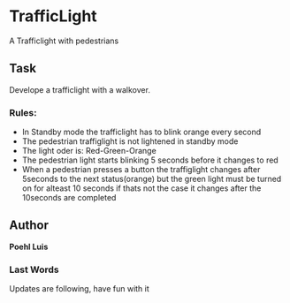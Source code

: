 # TrafficLight

A Trafficlight with pedestrians

## Task

Develope a trafficlight with a walkover.

### Rules:
* In Standby mode the trafficlight has to blink orange every second
* The pedestrian traffiglight is not lightened in standby mode
* The light oder is: Red-Green-Orange
* The pedestrian light starts blinking 5 seconds before it changes to red
* When a pedestrian presses a button the traffiglight changes after 5seconds to the next status(orange) but the green light must be turned on for alteast 10 seconds if thats not the case it changes after the 10seconds are completed

## Author

**Poehl Luis**

### Last Words

Updates are following, have fun with it
